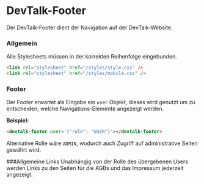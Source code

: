 # DevTalk-Footer

Der DevTalk-Footer dient der Navigation auf der DevTalk-Website.

### Allgemein
Alle Stylesheets müssen in der korrekten Reihenfolge eingebunden.
```html
<link rel="stylesheet" href="/styles/style.css" />
<link rel="stylesheet" href="/styles/mobile.css" />
```

### Footer
Der Footer erwartet als Eingabe ein `user` Objekt, dieses wird genutzt um zu entscheiden, welche Navigations-Elemente angezeigt werden.

**Beispiel:**
```html
<devtalk-footer user='{"role": "USER"}'></devtalk-footer>
```

Alternative Rolle wäre `ADMIN`, wodurch auch Zugriff auf administrative Seiten gewährt wird.

###Allgemeine Links
Unabhängig von der Rolle des übergebenen Users werden Links zu den Seiten für die AGBs und das Impressum jederzeit angezeigt. 
